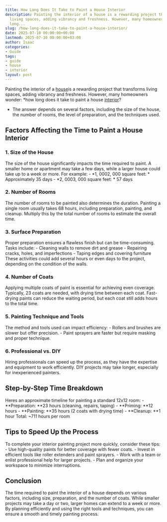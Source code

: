 ```yaml
---
title: How Long Does It Take to Paint a House Interior
description: Painting the interior of a house is a rewarding project that transforms
  living spaces, adding vibrancy and freshness. However, many homeowners wonder how
  long...
slug: /how-long-does-it-take-to-paint-a-house-interior/
date: 2025-07-10 00:00:00+00:00
lastmod: 2025-07-10 00:00:00+03:00
author: Isaac
categories:
- Guide
tags:
- guide
- house
- interior
layout: post
---
```

Painting the interior of a [house](https://pestpolicy.com/house-lizard-lifespan/)is a rewarding project that transforms living spaces, adding vibrancy and freshness. However, many homeowners wonder: *how long does it take to paint a house [interior](https://pestpolicy.com/best-paint-for-interior-doors/)?

* The answer depends on several factors, including the size of the house, the number of rooms, the level of preparation, and the techniques used.

##  Factors Affecting the Time to Paint a House Interior

###  1. Size of the House

The size of the house significantly impacts the time required to paint. A smaller home or apartment may take a few days, while a larger house could take up to a week or more. For example: - *1, 0002, 000 square feet: * Approximately 35 days - *2, 0003, 000 square feet: * 57 days

###  2. Number of Rooms

The number of rooms to be painted also determines the duration. Painting a single room usually takes 68 hours, including preparation, painting, and cleanup. Multiply this by the total number of rooms to estimate the overall time.

###  3. Surface Preparation

Proper preparation ensures a flawless finish but can be time-consuming. Tasks include: - Cleaning walls to remove dirt and grease - Repairing cracks, holes, and imperfections - Taping edges and covering furniture These activities could add several hours or even days to the project, depending on the condition of the walls.

###  4. Number of Coats

Applying multiple coats of paint is essential for achieving even coverage. Typically, 23 coats are needed, with drying time between each coat. Fast-drying paints can reduce the waiting period, but each coat still adds hours to the total time.

###  5. Painting Technique and Tools

The method and tools used can impact efficiency: - Rollers and brushes are slower but offer precision. - Paint sprayers are faster but require masking and proper technique.

###  6. Professional vs. DIY

Hiring professionals can speed up the process, as they have the expertise and equipment to work efficiently. DIY projects may take longer, especially for inexperienced painters.

##  Step-by-Step Time Breakdown

Heres an approximate timeline for painting a standard 12x12 room: - **Preparation: **23 hours (cleaning, repairs, taping) - **Priming: **12 hours - **Painting: **35 hours (2 coats with drying time) - **Cleanup: **1 hour Total: ~711 hours per room

##  Tips to Speed Up the Process

To complete your interior painting project more quickly, consider these tips: - Use high-quality paints for better coverage with fewer coats. - Invest in efficient tools like roller extenders and paint sprayers. - Work with a team or enlist professional help for larger projects. - Plan and organize your workspace to minimize interruptions.

##  Conclusion

The time required to paint the interior of a house depends on various factors, including size, preparation, and the number of coats. While smaller projects may take a day or two, larger homes can extend to a week or more. By planning efficiently and using the right tools and techniques, you can ensure a smooth and timely painting process.
